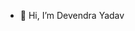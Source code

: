- 👋 Hi, I’m Devendra Yadav
<!---
Devendrayadav7945/Devendrayadav7945 is a ✨ special ✨ repository because its `README.md` (this file) appears on your GitHub profile.
You can click the Preview link to take a look at your changes.
--->
